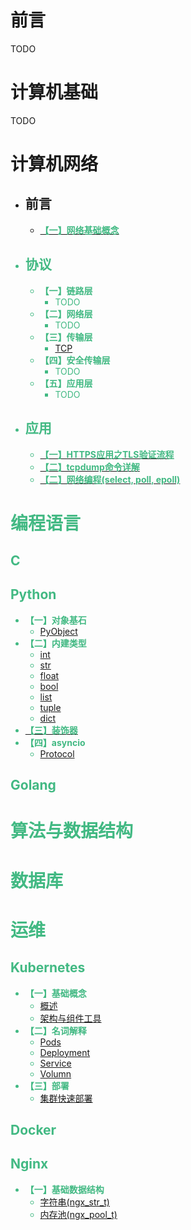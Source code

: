 # 前言
TODO


# 计算机基础
TODO

# 计算机网络
* ## 前言
  * [**<font color=#42b983>【一】网络基础概念**](network/base/base.md)
* ## 协议
  * **【一】链路层**
    * TODO
  * **【二】网络层**
    * TODO
  * **【三】传输层**
    * [TCP](network/protocol/tcp/tcp.md)
  * **【四】安全传输层**
    * TODO
  * **【五】应用层**
    * TODO

* ## 应用
  * [**<font color=#42b983>【一】HTTPS应用之TLS验证流程**](network/application/tls/tls.md)
  * [**<font color=#42b983>【二】tcpdump命令详解**](network/application/tcpdump/tcpdump.md) 
  * [**<font color=#42b983>【二】网络编程(select, poll, epoll)**](network/application/socket/socket.md)

# 编程语言

## C

## Python
  
  * **【一】对象基石**
    * [PyObject](language/python/base/pyobject.md)
  * **【二】内建类型**
    * [int](language/python/type/int.md)
    * [str](language/python/type/str.md)
    * [float](language/python/type/float.md)
    * [bool](language/python/type/bool.md)
    * [list](language/python/type/list.md)
    * [tuple](language/python/type/tuple.md)
    * [dict](language/python/type/dict.md)
  * [**<font color=#42b983>【三】装饰器**](language/python/decorator.md)
  * **【四】asyncio**
    * [Protocol]()

## Golang

# 算法与数据结构

# 数据库

# 运维

## Kubernetes
  
  * **【一】基础概念**
    * [概述](ops/k8s/concept/summarize.md)
    * [架构与组件工具](ops/k8s/concept/component.md)
  * **【二】名词解释**
    * [Pods](ops/k8s/terms/pods.md)
    * [Deployment](ops/k8s/terms/deployment.md)
    * [Service](ops/k8s/terms/service.md)
    * [Volumn](ops/k8s/terms/volumn.md)
  * **【三】部署**
    * [集群快速部署](ops/k8s/deploy/cluster.md)

## Docker

## Nginx
  
  * **【一】基础数据结构**
    * [字符串(ngx_str_t)](ops/ngx/source_analyse/base_struct/ngx_str.md)
    * [内存池(ngx_pool_t)](ops/ngx/source_analyse/base_struct/ngx_pool.md)
